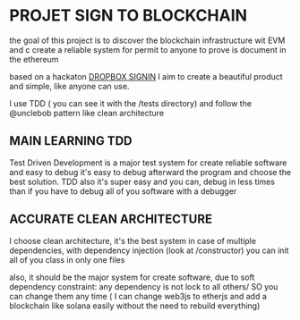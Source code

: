 # PROJET SIGN TO BLOCKCHAIN 

the goal of this project is to discover the blockchain infrastructure wit EVM and c
create a reliable system for permit to anyone to prove is document in the ethereum

based on a hackaton [DROPBOX SIGNIN]() I aim to create a beautiful product and simple,
like anyone can use.

I use TDD ( you can see it with the /tests directory) and follow the @unclebob pattern like
clean architecture 

## MAIN LEARNING TDD 

Test Driven Development is a major test system for create reliable software and easy to debug
it's easy to debug afterward the program and choose the best solution. 
TDD also it's super easy and you can, debug in less times than if you have to debug all of you software with a debugger

## ACCURATE CLEAN ARCHITECTURE 

I choose clean architecture, it's the best system in case of multiple dependencies, with dependency injection
(look at /constructor) you can init all of you class in only one files 

also, it should be the major system for create software, due to soft dependency constraint: any dependency is not lock 
to all others/ SO you can change them any time ( I can change web3js to etherjs and add a blockchain like solana easily
without the need to rebuild everything) 




